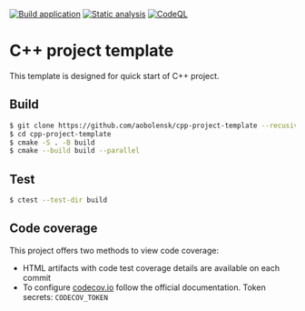 <!--  Modify README.md file in the actual repository for your needs -->

[![Build application](https://github.com/aobolensk/cpp-project-template/actions/workflows/main.yml/badge.svg)](https://github.com/aobolensk/cpp-project-template/actions/workflows/main.yml)
[![Static analysis](https://github.com/aobolensk/cpp-project-template/actions/workflows/static-analysis.yml/badge.svg)](https://github.com/aobolensk/cpp-project-template/actions/workflows/static-analysis.yml)
[![CodeQL](https://github.com/aobolensk/cpp-project-template/actions/workflows/codeql-analysis.yml/badge.svg)](https://github.com/aobolensk/cpp-project-template/actions/workflows/codeql-analysis.yml)


# C++ project template

This template is designed for quick start of C++ project.

## Build

```bash
$ git clone https://github.com/aobolensk/cpp-project-template --recusive
$ cd cpp-project-template
$ cmake -S . -B build
$ cmake --build build --parallel
```

## Test

```bash
$ ctest --test-dir build
```

## Code coverage

This project offers two methods to view code coverage:

* HTML artifacts with code test coverage details are available on each commit
* To configure [codecov.io](codecov.io) follow the official documentation. Token secrets: `CODECOV_TOKEN`
